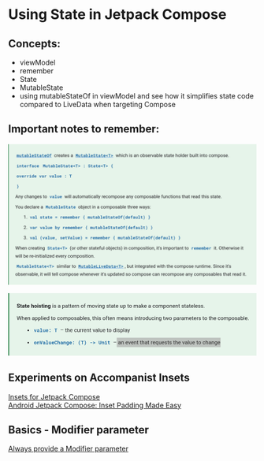 # Using State in Jetpack Compose

## Concepts:
- viewModel
- remember
- State
- MutableState
- using mutableStateOf in viewModel and see how it simplifies state code compared to LiveData when targeting Compose

## Important notes to remember:

![Note 1](Images/state_1.png "MutableState")

![Note 2](Images/state_2.png "State hoisting")

## Experiments on Accompanist Insets
[Insets for Jetpack Compose](https://google.github.io/accompanist/insets/)  
[Android Jetpack Compose: Inset Padding Made Easy](https://medium.com/mobile-app-development-publication/android-jetpack-compose-inset-padding-made-easy-5f156a790979)

## Basics - Modifier parameter
[Always provide a Modifier parameter](https://chris.banes.dev/always-provide-a-modifier/)